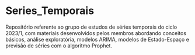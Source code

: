 # Series_Temporais
Repositório referente ao grupo de estudos de séries temporais do ciclo 2023/1, com materiais desenvolvidos pelos membros abordando conceitos básicos, análise exploratória, modelos ARIMA, modelos de Estado-Espaço e previsão de séries com o algoritmo Prophet. 
